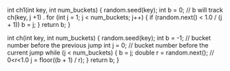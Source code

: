 int ch1(int key, int num_buckets) {
  random.seed(key);
  int b = 0; // b will track ch(key, j +1) .
  for (int j = 1; j < num_buckets; j++) {
    if (random.next() < 1.0 / (j + 1))
      b = j;
  }
  return b;
}

int ch(int key, int num_buckets) {
  random.seed(key);
  int b = -1; //  bucket number before the previous jump
  int j = 0;  // bucket number before the current jump
  while (j < num_buckets) {
    b = j;
    double r = random.next(); //  0<r<1.0
    j = floor((b + 1) / r);
  }
  return b;
}
